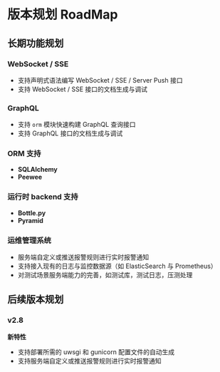 # 版本规划 RoadMap

## 长期功能规划

### WebSocket / SSE

* 支持声明式语法编写 WebSocket / SSE / Server Push 接口
* 支持 WebSocket / SSE 接口的文档生成与调试

### GraphQL

* 支持 `orm` 模块快速构建 GraphQL 查询接口
* 支持 GraphQL 接口的文档生成与调试

### ORM 支持

* **SQLAlchemy**
* **Peewee**

### 运行时 backend 支持

* **Bottle.py**
* **Pyramid**

### 运维管理系统

* 服务端自定义或推送报警规则进行实时报警通知
* 支持接入现有的日志与监控数据源（如 ElasticSearch 与 Prometheus）
* 对测试场景服务端能力的完善，如测试库，测试日志，压测处理


## 后续版本规划

### v2.8

**新特性**

* 支持部署所需的 uwsgi 和 gunicorn 配置文件的自动生成 
* 支持服务端自定义或推送报警规则进行实时报警通知
